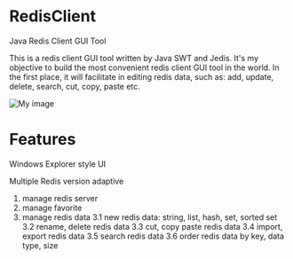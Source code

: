 RedisClient
===========

Java Redis Client GUI Tool

This is a redis client GUI tool written by Java SWT and Jedis. It's my objective to build the most convenient redis client GUI tool in the world. In the first place, it will facilitate in editing redis data, such as: add, update, delete, search, cut, copy, paste etc.

![My image](https://github.com/caoxinyu/RedisClient/raw/master/src/main/resources/screen.png)


Features
===========

Windows Explorer style UI

Multiple Redis version adaptive

1. manage redis server
2. manage favorite
3. manage redis data
  3.1 new redis data: string, list, hash, set, sorted set
  3.2 rename, delete redis data
  3.3 cut, copy paste redis data
  3.4 import, export redis data
  3.5 search redis data
  3.6 order redis data by key, data type, size
